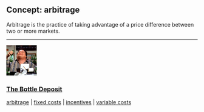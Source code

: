 ## Concept: arbitrage

Arbitrage is the practice of taking advantage of a price difference between two or more markets.

<hr>
<div class="clip-listing">
<img src="media/icons/bottle_deposit.jpg" alt="The Bottle Deposit icon">

### [The Bottle Deposit](/clip/76/)

[arbitrage](/concept/arbitrage/) | [fixed costs](/concept/fixed-costs/) | [incentives](/concept/incentives/) | [variable costs](/concept/variable-costs/)
</div>

